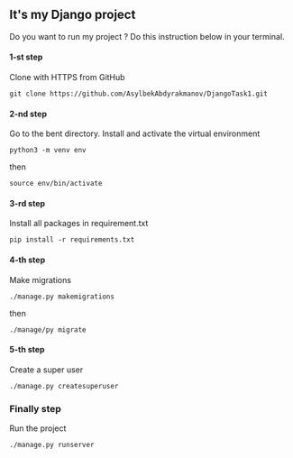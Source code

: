 ## It's my Django project

Do you want to run my project ?
Do this instruction below in your terminal.

#### 1-st step
Clone with HTTPS from GitHub
```
git clone https://github.com/AsylbekAbdyrakmanov/DjangoTask1.git
```
#### 2-nd step
Go to the bent directory. Install and activate the virtual environment

```
python3 -m venv env
```
then
```
source env/bin/activate
```

#### 3-rd step

Install all packages in  requirement.txt

```
pip install -r requirements.txt
```

#### 4-th step
Make migrations 
```
./manage.py makemigrations
```
then
```
./manage/py migrate
```
#### 5-th step
Create a super user
```
./manage.py createsuperuser
```
### Finally step
Run the project

```
./manage.py runserver
```


